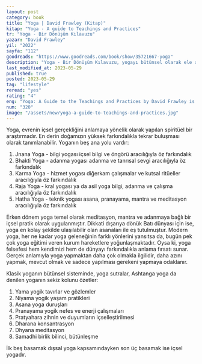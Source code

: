 ```yaml
---
layout: post
category: book
title: "Yoga | David Frawley (Kitap)"
kitap: "Yoga - A guide to Teachings and Practices"
tr: "Yoga - Bir Dönüşüm Kılavuzu"
yazar: "David Frawley"
yil: "2022"
sayfa: "112"
goodreads: "https://www.goodreads.com/book/show/35721667-yoga"
description: "Yoga - Bir Dönüşüm Kılavuzu, yogayı bütünsel olarak ele alıyor. Rehber niteliğindeki bu kitap, yoga ile ilgili teknikleri ve kavramları açıklıyor."
last_modified_at: 2023-05-29
published: true
posted: 2023-05-29
tag: "lifestyle"
reread: "yes"
rating: "4"
eng: "Yoga: A Guide to the Teachings and Practices by David Frawley is a comprehensive book that explores the essence of yoga. Drawing on his extensive knowledge of ancient yogic texts and practices, Frawley provides readers with a profound understanding of the philosophy, principles and techniques of yoga. Exploring topics such as asanas (postures), pranayama (breathing exercises), meditation and the spiritual dimensions of yoga, the book serves as a practical guide for beginners and experienced practitioners alike. "
num: "320"
image: "/assets/new/yoga-a-guide-to-teachings-and-practices.jpg"
---
```


Yoga, evrenin içsel gerçekliğini anlamaya yönelik olarak yapılan spiritüel bir araştırmadır. En derin doğamızın yüksek farkındalıkla tekrar buluşması olarak tanımlanabilir. Yoganın beş ana yolu vardır:

1. Jnana Yoga - bilgi yogası
   içsel bilgi ve öngörü aracılığıyla öz farkındalık
2. Bhakti Yoga - adanma yogası
   adanma ve tanrısal sevgi aracılığıyla öz farkındalık
3. Karma Yoga - hizmet yogası
   diğerkam çalışmalar ve kutsal ritüeller aracılığıyla öz farkındalık
4. Raja Yoga - kral yogası ya da asil yoga
   bilgi, adanma ve çalışma aracılığıyla öz farkındalık
5. Hatha Yoga - teknik yogası
   asana, pranayama, mantra ve meditasyon aracılığıyla öz farkındalık

Erken dönem yoga temel olarak meditasyon, mantra ve adanmaya bağlı bir içsel pratik olarak uygulanmıştır. Dikkati dışarıya dönük Batı dünyası için ise, yoga en kolay şekilde ulaşılabilir olan asanaları ile eş tutulmuştur. Modern yoga, her ne kadar yoga geleneğinin farklı yönlerini yansıtsa da, bugün pek çok yoga eğitimi veren kurum hareketlere yoğunlaşmaktadır. Oysa ki, yoga felsefesi hem kendimizi hem de dünyayı farkındalıkla anlama fırsatı sunar. Gerçek anlamıyla yoga yapmaktan daha çok olmakla ilgilidir, daha azını yapmak, mevcut olmak ve sadece yapılması gerekeni yapmaya odaklanır.

Klasik yoganın bütünsel sisteminde, yoga sutralar, Ashtanga yoga da denilen yoganın sekiz kolunu özetler:

1. Yama
   yogik tavırlar ve gözlemler
2. Niyama
   yogik yaşam pratikleri
3. Asana
   yoga duruşları
4. Pranayama
   yogik nefes ve enerji çalışmaları
5. Pratyahara
   zihnin ve duyumların içselleştirilmesi
6. Dharana
   konsantrasyon
7. Dhyana
   meditasyon
8. Samadhi
   birlik bilinci, bütünleşme

İlk beş basamak dışsal yoga kapsamındayken son üç basamak ise içsel yogadır.
